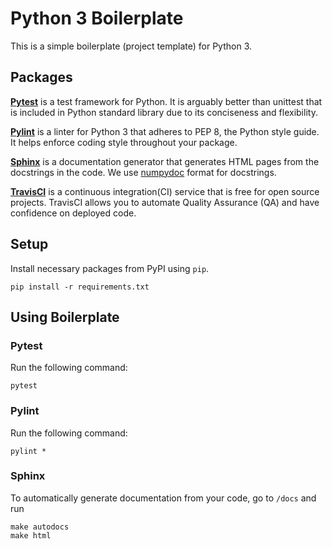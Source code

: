 # Python 3 Boilerplate
This is a simple boilerplate (project template) for Python 3.

## Packages

[**Pytest**](https://docs.pytest.org/en/latest/) is a test framework for Python. It is arguably better than unittest that is included in Python standard library due to its conciseness and flexibility.

[**Pylint**](https://www.pylint.org/) is a linter for Python 3 that adheres to PEP 8, the Python style guide. It helps enforce coding style throughout your package.

[**Sphinx**](http://www.sphinx-doc.org/en/master/) is a documentation generator that generates HTML pages from the docstrings in the code. We use [numpydoc](https://numpydoc.readthedocs.io/en/latest/) format for docstrings.

[**TravisCI**](https://travis-ci.org/) is a continuous integration(CI) service that is free for open source projects. TravisCI allows you to automate Quality Assurance (QA) and have confidence on deployed code.

## Setup

Install necessary packages from PyPI using `pip`.

```
pip install -r requirements.txt
```

## Using Boilerplate

### Pytest

Run the following command:

```
pytest
```

### Pylint

Run the following command:

```
pylint *
```

### Sphinx

To automatically generate documentation from your code, go to `/docs` and run

```
make autodocs
make html
```
